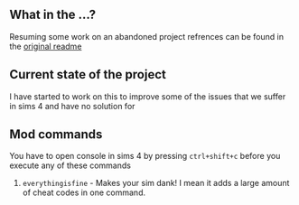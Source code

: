 ## What in the ...?
Resuming some work on an abandoned project refrences can be found in the [original readme](ORIGINAL_README.md)

## Current state of the project
I have started to work on this to improve some of the issues that we suffer in sims 4 and have no solution for

## Mod commands
You have to open console in sims 4 by pressing `ctrl+shift+c` before you execute any of these commands
1. `everythingisfine` - Makes your sim dank! I mean it adds a large amount of cheat codes in one command.
